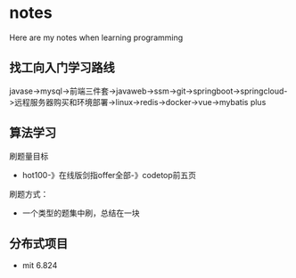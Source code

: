 # notes
Here are my notes when learning programming

## 找工向入门学习路线
javase->mysql->前端三件套->javaweb->ssm->git->springboot->springcloud->远程服务器购买和环境部署->linux->redis->docker->vue->mybatis plus



## 算法学习

刷题量目标

- hot100-》在线版剑指offer全部-》codetop前五页

刷题方式：

- 一个类型的题集中刷，总结在一块



## 分布式项目

- mit 6.824
